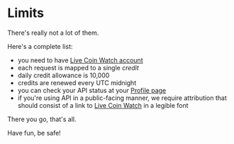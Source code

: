 # Limits

There's really not a lot of them.

Here's a complete list:

- you need to have [Live Coin Watch account](https://www.livecoinwatch.com)
- each request is mapped to a single *credit*
- daily credit allowance is 10,000
- credits are renewed every UTC midnight
- you can check your API status at your [Profile page](https://www.livecoinwatch.com/profile)
- if you're using API in a public-facing manner, we require attribution that should consist of a link to [Live Coin Watch](https://www.livecoinwatch.com) in a legible font

There you go, that's all.

Have fun, be safe!
